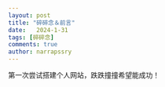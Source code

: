 ```yaml
---
layout: post
title: "碎碎念＆前言"
date:   2024-1-31
tags: [碎碎念]
comments: true
author: narrapssry
---
```


第一次尝试搭建个人网站，跌跌撞撞希望能成功！
